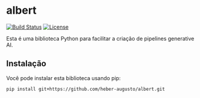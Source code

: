 # albert
[![Build Status](https://travis-ci.org/seu-usuario/meu-repositorio-python.svg?branch=master)](https://travis-ci.org/seu-usuario/meu-repositorio-python)
[![License](https://img.shields.io/badge/license-MIT-blue.svg)](https://opensource.org/licenses/MIT)

Esta é uma biblioteca Python para facilitar a criação de pipelines generative AI.

## Instalação

Você pode instalar esta biblioteca usando pip:

```bash
pip install git+https://github.com/heber-augusto/albert.git

